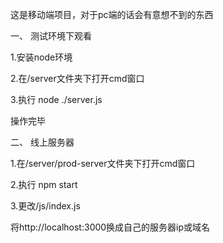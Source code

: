 这是移动端项目，对于pc端的话会有意想不到的东西


一、 测试环境下观看

1.安装node环境

2.在/server文件夹下打开cmd窗口

3.执行   node ./server.js

操作完毕


二、 线上服务器

1.在/server/prod-server文件夹下打开cmd窗口

2.执行    npm start

3.更改/js/index.js

  将http://localhost:3000换成自己的服务器ip或域名
